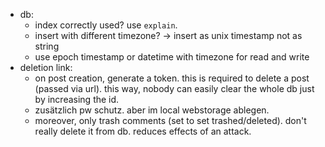 
- db:
    - index correctly used? use `explain`.
    - insert with different timezone? -> insert as unix timestamp not as string
    - use epoch timestamp or datetime with timezone for read and write
- deletion link: 
    - on post creation, generate a token. this is required to delete a post (passed via url). this way, nobody can easily clear the whole db just by increasing the id.
    - zusätzlich pw schutz. aber im local webstorage ablegen.
    - moreover, only trash comments (set to set trashed/deleted). don't really delete it from db. reduces effects of an attack.